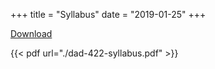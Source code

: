 +++
title = "Syllabus"
date = "2019-01-25"
+++

[Download](../dad-422-syllabus.pdf)

{{< pdf url="./dad-422-syllabus.pdf" >}}
